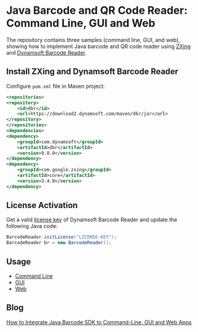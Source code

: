 # Java Barcode and QR Code Reader: Command Line, GUI and Web

The repository contains three samples (command line, GUI, and web), showing how to implement Java barcode and QR code reader using [ZXing](https://github.com/zxing/zxing) and [Dynamsoft Barcode Reader](https://www.dynamsoft.com/barcode-reader/sdk-desktop-server/).

## Install ZXing and Dynamsoft Barcode Reader
Configure `pom.xml` file in Maven project:

```xml
<repositories>
<repository>
    <id>dbr</id>
    <url>https://download2.dynamsoft.com/maven/dbr/jar</url>
</repository>
</repositories>
<dependencies>
<dependency>
    <groupId>com.dynamsoft</groupId>
    <artifactId>dbr</artifactId>
    <version>9.0.0</version>
</dependency>
<dependency>
    <groupId>com.google.zxing</groupId>
    <artifactId>core</artifactId>
    <version>3.4.0</version>
</dependency>
```

## License Activation
Get a valid [license key](https://www.dynamsoft.com/customer/license/trialLicense?product=dbr) of Dynamsoft Barcode Reader and update the following Java code:

```java
BarcodeReader.initLicense("LICENSE-KEY");
BarcodeReader br = new BarcodeReader();
```

## Usage
- [Command Line](command-line/README.md)
- [GUI](gui/README.md)
- [Web](web/README.md)

## Blog
[How to Integrate Java Barcode SDK to Command-Line, GUI and Web Apps](https://www.codepool.biz/java-barcode-command-line-gui-web.html)
